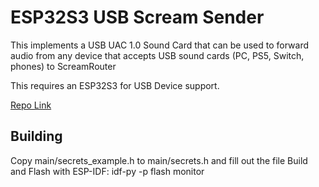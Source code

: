 # ESP32S3 USB Scream Sender

This implements a USB UAC 1.0 Sound Card that can be used to forward audio from any device that accepts USB sound cards (PC, PS5, Switch, phones) to ScreamRouter

This requires an ESP32S3 for USB Device support.

[Repo Link](https://github.com/netham45/esp32s-usb-scream-sender)

## Building

Copy main/secrets_example.h to main/secrets.h and fill out the file
Build and Flash with ESP-IDF: idf-py -p <esp32s3 com port> flash monitor
